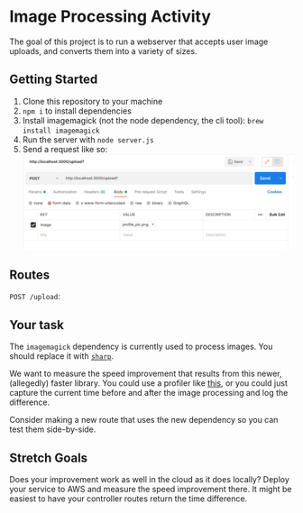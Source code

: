 # Image Processing Activity

The goal of this project is to run a webserver that accepts user image uploads, and converts them into a variety of sizes.

## Getting Started
1. Clone this repository to your machine
1. `npm i` to install dependencies
1. Install imagemagick (not the node dependency, the cli tool): `brew install imagemagick`
1. Run the server with `node server.js`
1. Send a request like so: ![sample request in postman](sample-request.png)

## Routes

`POST /upload`: 

## Your task
The `imagemagick` dependency is currently used to process images. You should replace it with [`sharp`](https://www.npmjs.com/package/sharp).

We want to measure the speed improvement that results from this newer, (allegedly) faster library. You could use a profiler like [this](https://blog.logrocket.com/using-inbuilt-node-js-profiler/), or you could just capture the current time before and after the image processing and log the difference.

Consider making a new route that uses the new dependency so you can test them side-by-side.

## Stretch Goals
Does your improvement work as well in the cloud as it does locally? Deploy your service to AWS and measure the speed improvement there. It might be easiest to have your controller routes return the time difference.